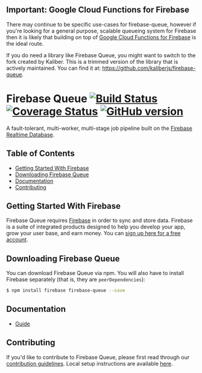 ## Important: Google Cloud Functions for Firebase

There may continue to be specific use-cases for firebase-queue, however if you're looking for a general purpose, scalable queueing system for Firebase then it is likely that building on top of [Google Cloud Functions for Firebase](https://firebase.google.com/docs/functions/) is the ideal route. 

If you do need a library like Firebase Queue, you might want to switch to the fork created by Kaliber. This is a trimmed version of the library that is actively maintained. You can find it at: https://github.com/kaliberjs/firebase-queue.

# Firebase Queue [![Build Status](https://travis-ci.org/firebase/firebase-queue.svg?branch=master)](https://travis-ci.org/firebase/firebase-queue) [![Coverage Status](https://img.shields.io/coveralls/firebase/firebase-queue.svg?branch=master&style=flat)](https://coveralls.io/r/firebase/firebase-queue) [![GitHub version](https://badge.fury.io/gh/firebase%2Ffirebase-queue.svg)](http://badge.fury.io/gh/firebase%2Ffirebase-queue)

A fault-tolerant, multi-worker, multi-stage job pipeline built on the [Firebase Realtime
Database](https://firebase.google.com/docs/database/).

## Table of Contents

 * [Getting Started With Firebase](#getting-started-with-firebase)
 * [Downloading Firebase Queue](#downloading-firebase-queue)
 * [Documentation](#documentation)
 * [Contributing](#contributing)


## Getting Started With Firebase

Firebase Queue requires [Firebase](https://firebase.google.com/) in order to sync and store data.
Firebase is a suite of integrated products designed to help you develop your app, grow your user
base, and earn money. You can [sign up here for a free account](https://console.firebase.google.com/).


## Downloading Firebase Queue

You can download Firebase Queue via npm. You will also have to install Firebase separately (that is,
they are `peerDependencies`):

```bash
$ npm install firebase firebase-queue --save
```


## Documentation

* [Guide](docs/guide.md)


## Contributing

If you'd like to contribute to Firebase Queue, please first read through our [contribution
guidelines](.github/CONTRIBUTING.md). Local setup instructions are available [here](.github/CONTRIBUTING.md#local-setup).
